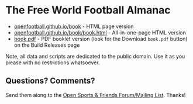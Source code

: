 # The Free World Football Almanac

- [openfootball.github.io/book](http://openfootball.github.io/book) - HTML page version
- [openfootball.github.io/book/book.html](http://openfootball.github.io/book/book.html) - All-in-one-page HTML version
- [book.pdf](https://github.com/openfootball/build/releases) - PDF booklet version  (look for the Download `book.pdf` button) on the Build Releases page


Note, all data and scripts are dedicated to the public domain.
Use it as you please with no restrictions whatsoever.


## Questions? Comments?

Send them along to the
[Open Sports & Friends Forum/Mailing List](http://groups.google.com/group/opensport).
Thanks!
